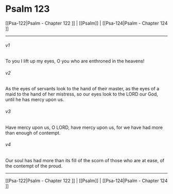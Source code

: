 # Psalm 123

[[Psa-122|Psalm - Chapter 122 ]] | [[Psalm]] | [[Psa-124|Psalm - Chapter 124 ]]
***

###### v1
To you I lift up my eyes, O you who are enthroned in the heavens!
###### v2
As the eyes of servants look to the hand of their master, as the eyes of a maid to the hand of her mistress, so our eyes look to the LORD our God, until he has mercy upon us.
###### v3
Have mercy upon us, O LORD, have mercy upon us, for we have had more than enough of contempt.
###### v4
Our soul has had more than its fill of the scorn of those who are at ease, of the contempt of the proud.

***

[[Psa-122|Psalm - Chapter 122 ]] | [[Psalm]] | [[Psa-124|Psalm - Chapter 124 ]]
